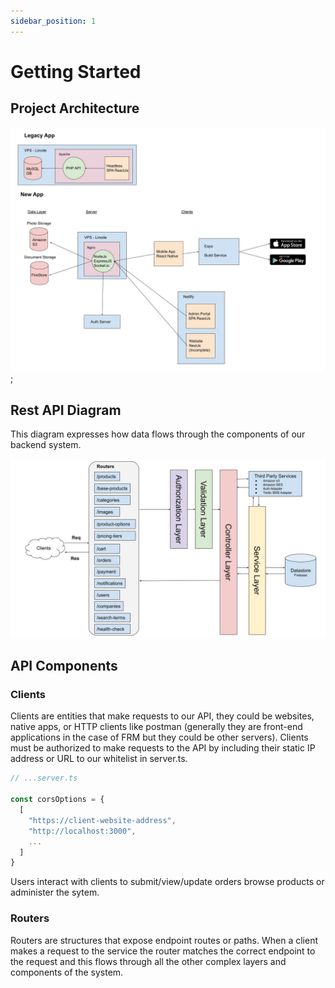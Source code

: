 ```yaml
---
sidebar_position: 1
---
```


# Getting Started

## Project Architecture

![FRM Project Architecture](../../static/img/frm-architecture-diagram.jpg);

## Rest API Diagram

This diagram expresses how data flows through the components of our backend system.

![FRM API Diagram](../../static/img//frm-api-diagram.jpg)

## API Components

### Clients

Clients are entities that make requests to our API, they could be websites, native apps, or HTTP clients like postman (generally they are front-end applications in the case of FRM but they could be other servers). Clients must be authorized to make requests to the API by including their static IP address or URL to our whitelist in server.ts.

```typescript
// ...server.ts

const corsOptions = {
  [
    "https://client-website-address",
    "http://localhost:3000",
    ...
  ]
}
```

Users interact with clients to submit/view/update orders browse products or administer the sytem.

### Routers

Routers are structures that expose endpoint routes or paths. When a client makes a request to the service the router matches the correct endpoint to the request and this flows through all the other complex layers and components of the system.

